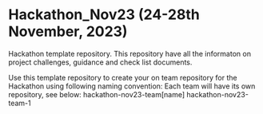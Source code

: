 # Hackathon_Nov23 (24-28th November, 2023)
Hackathon template repository. This repository have all the informaton on project challenges, guidance and check list documents.

Use this template repository to create your on team repository for the Hackathon using following naming convention:
      Each team will have its own repository, see below:
      hackathon-nov23-team[name]
          hackathon-nov23-team-1

